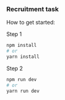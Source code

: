 ### Recruitment task

How to get started:

Step 1

```bash
npm install
# or
yarn install
```

Step 2

```bash
npm run dev
# or
yarn run dev
```
